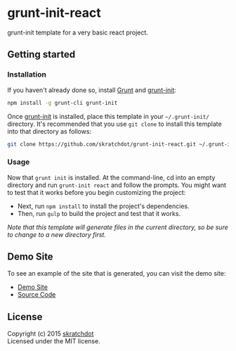 # grunt-init-react

grunt-init template for a very basic react project.


## Getting started

### Installation

If you haven't already done so, install
[Grunt](https://github.com/gruntjs/grunt) and
[grunt-init](https://github.com/gruntjs/grunt-init):

``` bash
npm install -g grunt-cli grunt-init
```

Once [grunt-init](https://github.com/gruntjs/grunt-init) is installed, place
this template in your `~/.grunt-init/` directory. It's recommended that you
use `git clone` to install this template into that directory as follows:

``` bash
git clone https://github.com/skratchdot/grunt-init-react.git ~/.grunt-init/react
```


### Usage

Now that `grunt init` is installed. At the command-line, cd into an empty
directory and run `grunt-init react` and follow the prompts. You might want to
test that it works before you begin customizing the project:

* Next, run `npm install` to install the project's dependencies.
* Then, run `gulp` to build the project and test that it works.

_Note that this template will generate files in the current directory, so be
sure to change to a new directory first._


## Demo Site

To see an example of the site that is generated, you can visit the demo site:

- [Demo Site](http://projects.skratchdot.com/grunt-init-react/)
- [Source Code](https://github.com/skratchdot/grunt-init-react/)


## License

Copyright (c) 2015 [skratchdot](http://skratchdot.com/)  
Licensed under the MIT license.
